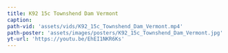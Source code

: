 ```yaml
---
title: K92 15c Townshend Dam Vermont
caption:
path-vid: 'assets/vids/K92_15c_Townshend_Dam_Vermont.mp4'
path-poster: 'assets/images/posters/K92_15c_Townshend_Dam_Vermont.jpg'
yt-url: 'https://youtu.be/EhEI1NKR6Ks'
---
```

